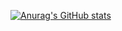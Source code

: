 [![Anurag's GitHub stats](https://github-readme-stats.vercel.app/api?username=edintwi)](https://github.com/anuraghazra/github-readme-stats&show_icons=true)

